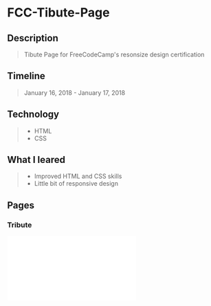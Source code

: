 # FCC-Tibute-Page

## Description

> Tibute Page for FreeCodeCamp's resonsize design certification

## Timeline

> January 16, 2018 - January 17, 2018

## Technology

> * HTML
> * CSS

## What I leared

> * Improved HTML and CSS skills
> * Little bit of responsive design

## Pages

### Tribute

![Tribute Page](./Tribute.PGN)
